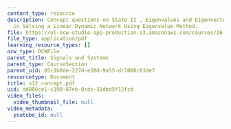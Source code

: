 ```yaml
---
content_type: resource
description: Concept questions on State II , Eigenvalues and Eigenvectors and Steps
  in Solving a Linear Dynamic Network Using Eigenvalue Method.
file: https://ol-ocw-studio-app-production.s3.amazonaws.com/courses/16-01-unified-engineering-i-ii-iii-iv-fall-2005-spring-2006/dd886ce1c19087eb0cdc51dbd5f12fcd_s12_concept.pdf
file_type: application/pdf
learning_resource_types: []
ocw_type: OCWFile
parent_title: Signals and Systems
parent_type: CourseSection
parent_uid: 85c1b0de-227d-e38d-9a55-dc7008c03de7
resourcetype: Document
title: s12_concept.pdf
uid: dd886ce1-c190-87eb-0cdc-51dbd5f12fcd
video_files:
  video_thumbnail_file: null
video_metadata:
  youtube_id: null
---
```

